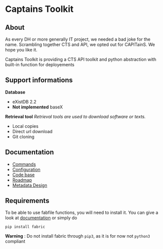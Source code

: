 Captains Toolkit
=======

## About
As every DH or more generally IT project, we needed a bad joke for the name. Scrambling together CTS and API, we opted out for CAPITainS. We hope you like it.

Captains Toolkit is providing a CTS API toolkit and python abstraction with built-in function for deployements

## Support informations
**Database**
- eXistDB 2.2
- **Not implemented** baseX

**Retrieval tool**
*Retrieval tools are used to download software or texts.*
- Local copies
- Direct url download
- Git cloning

## Documentation
- [Commands](doc/Commands.md)
- [Configuration](doc/Configuration.md)
- [Code base](doc/Code.md)
- [Roadmap](doc/Roadmap.md)
- [Metadata Design](doc/CTS-Metadata-Design.md)


## Requirements
To be able to use fabfile functions, you will need to install it. You can give a look at [documentation](http://www.fabfile.org/installing.html) or simply do 
```shell
pip install fabric
```
**Warning** : Do not install fabric through `pip3`, as it is for now not `python3` compliant
